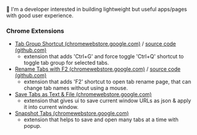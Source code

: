 👋 I'm a developer interested in building lightweight but useful apps/pages with good user experience.

### Chrome Extensions

- [Tab Group Shortcut (chromewebstore.google.com)](https://chromewebstore.google.com/detail/tab-group-shortcut/plbkigjacnnijaakmoedhmpjlamjkolc) / [source code (github.com)](https://github.com/vhv3y8/tab-group-shortcut)
  - extension that adds 'Ctrl+G' and force toggle 'Ctrl+Q' shortcut to toggle tab group for selected tabs.
- [Rename Tabs with F2 (chromewebstore.google.com)](https://chromewebstore.google.com/detail/rename-tabs-with-f2/mpamlkcaopbfeopljmhplhobhdofngaa) / [source code (github.com)](https://github.com/vhv3y8/rename-tabs-with-f2)
  - extension that adds 'F2' shortcut to open tab rename page, that can change tab names without using a mouse.
- [Save Tabs as Text & File (chromewebstore.google.com)](https://chromewebstore.google.com/detail/save-tabs-as-text-file/hnlobphbeicockdpmfdkifjackfcpfom)
  - extension that gives ui to save current window URLs as json & apply it into current window.
- [Snapshot Tabs (chromewebstore.google.com)](https://chromewebstore.google.com/detail/snapshot-tabs/ffmcpchgchdikjmkfjglkhidmjploinc)
  - extension that helps to save and open many tabs at a time with popup.

